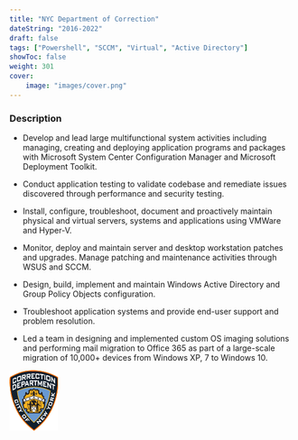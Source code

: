 ```yaml
---
title: "NYC Department of Correction"
dateString: "2016-2022"
draft: false
tags: ["Powershell", "SCCM", "Virtual", "Active Directory"]
showToc: false
weight: 301
cover:
    image: "images/cover.png"
--- 
```


### Description

- Develop and lead large multifunctional system activities including managing, creating and deploying application programs and packages with  Microsoft System Center Configuration Manager and Microsoft Deployment Toolkit.

- Conduct application testing to validate codebase and remediate issues discovered through performance and security testing.

- Install, configure, troubleshoot, document and proactively maintain physical and virtual servers, systems and applications using VMWare and Hyper-V.

- Monitor, deploy and maintain server and desktop workstation patches and upgrades. Manage patching and maintenance activities through WSUS and SCCM. 

- Design, build, implement and maintain Windows Active Directory and Group Policy Objects configuration. 

- Troubleshoot application systems and provide end-user support and problem resolution.

- Led a team in designing and implemented custom OS imaging solutions and performing mail migration to Office 365 as part of a large-scale migration of 10,000+ devices from Windows XP, 7 to Windows 10.


![](images/img1.png#center)